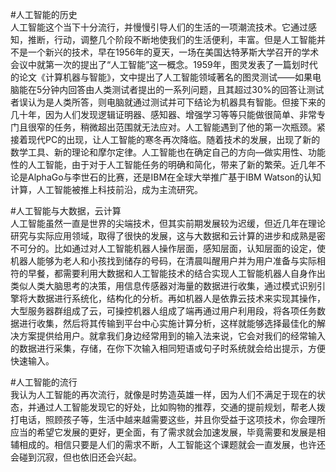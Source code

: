 
#人工智能的历史<br>
人工智能这个当下十分流行，并慢慢引导人们的生活的一项潮流技术。它通过感知，推断，行动，调整几个阶段不断地使我们的生活便利，丰富。但是人工智能并不是一个新兴的技术，早在1956年的夏天，一场在美国达特茅斯大学召开的学术会议中就第一次的提出了“人工智能”这一概念。1959年，图灵发表了一篇划时代的论文《计算机器与智能》，文中提出了人工智能领域著名的图灵测试——如果电脑能在5分钟内回答由人类测试者提出的一系列问题，且其超过30%的回答让测试者误认为是人类所答，则电脑就通过测试并可下结论为机器具有智能。但接下来的几十年，因为人们发现逻辑证明器、感知器、增强学习等等只能做很简单、非常专门且很窄的任务，稍微超出范围就无法应对。人工智能遇到了他的第一次瓶颈。紧接着现代PC的出现，让人工智能的寒冬再次降临。随着技术的发展，出现了新的数学工具、新的理论和摩尔定律。人工智能也在确定自己的方向—做实用性、功能性的人工智能，由于对于人工智能任务的明确和简化，带来了新的繁荣。近几年不论是AlphaGo与李世石的比赛，还是IBM在全球大举推广基于IBM Watson的认知计算，人工智能被推上科技前沿，成为主流研究。<br >

#人工智能与大数据，云计算<br>
人工智能虽然一直是世界的尖端技术，但其实前期发展较为迟缓，但近几年在理论研究与实际应用领域，取得了很快的发展，这与大数据和云计算的进步和成熟是密不可分的。比如通过对人工智能机器人操作层面，感知层面，认知层面的设定，使机器人能够为老人和小孩找到储存的号码，在清晨叫醒用户并为用户准备与实际相符的早餐，都需要利用大数据和人工智能技术的结合实现人工智能机器人自身作出类似人类大脑思考的决策，用信息传感器对海量的数据进行收集，通过模式识别引擎将大数据进行系统化，结构化的分析。再如机器人是依靠云技术来实现其操作，大型服务器群组成了云，可操控机器人组成了端再通过用户利用段，将各项任务数据进行收集，然后将其传输到平台中心实施计算分析，这样就能够选择最佳化的解决方案提供给用户。就拿我们身边经常用到的输入法来说，它会对我们的经常输入的数据进行采集，存储，在你下次输入相同短语或句子时系统就会给出提示，方便快速输入。<br>

#人工智能的流行<br>
我认为人工智能的再次流行，就像是时势造英雄一样，因为人们不满足于现在的状态，并通过人工智能发现它的好处，比如购物的推荐，交通的提前规划，帮老人拨打电话，照顾孩子等，生活中越来越需要这些，并且你受益于这项技术，你会理所应当的希望它发展的更好，更全面，有了需求就会加速发展，毕竟需要和发展是相辅相成的。相信只要是人们的需求不断，人工智能这个课题就会一直发展，也许还会碰到沉寂，但也依旧还会兴起。
